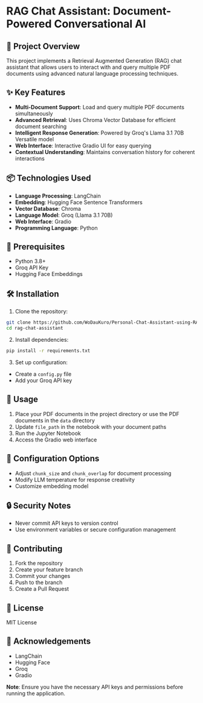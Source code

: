 # RAG Chat Assistant: Document-Powered Conversational AI

## 🚀 Project Overview

This project implements a Retrieval Augmented Generation (RAG) chat assistant that allows users to interact with and query multiple PDF documents using advanced natural language processing techniques.

## ✨ Key Features

- **Multi-Document Support**: Load and query multiple PDF documents simultaneously
- **Advanced Retrieval**: Uses Chroma Vector Database for efficient document searching
- **Intelligent Response Generation**: Powered by Groq's Llama 3.1 70B Versatile model
- **Web Interface**: Interactive Gradio UI for easy querying
- **Contextual Understanding**: Maintains conversation history for coherent interactions

## 📦 Technologies Used

- **Language Processing**: LangChain
- **Embedding**: Hugging Face Sentence Transformers
- **Vector Database**: Chroma
- **Language Model**: Groq (Llama 3.1 70B)
- **Web Interface**: Gradio
- **Programming Language**: Python

## 🔧 Prerequisites

- Python 3.8+
- Groq API Key
- Hugging Face Embeddings

## 🛠️ Installation

1. Clone the repository:
```bash
git clone https://github.com/WoDauKuro/Personal-Chat-Assistant-using-RAG.git
cd rag-chat-assistant
```

2. Install dependencies:
```bash
pip install -r requirements.txt
```

3. Set up configuration:
- Create a `config.py` file
- Add your Groq API key

## 🚀 Usage

1. Place your PDF documents in the project directory or use the PDF documents in the `data` directory
2. Update `file_path` in the notebook with your document paths
3. Run the Jupyter Notebook
4. Access the Gradio web interface

## 📝 Configuration Options

- Adjust `chunk_size` and `chunk_overlap` for document processing
- Modify LLM temperature for response creativity
- Customize embedding model

## 🔒 Security Notes

- Never commit API keys to version control
- Use environment variables or secure configuration management

## 🤝 Contributing

1. Fork the repository
2. Create your feature branch
3. Commit your changes
4. Push to the branch
5. Create a Pull Request

## 📄 License

MIT License

## 🙏 Acknowledgements

- LangChain
- Hugging Face
- Groq
- Gradio


**Note**: Ensure you have the necessary API keys and permissions before running the application.